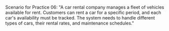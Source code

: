 Scenario for Practice 06: "A car rental company manages a fleet of vehicles available for rent. Customers can rent a car for a specific period, and each car's availability must be tracked. The system needs to handle different types of cars, their rental rates, and maintenance schedules."

